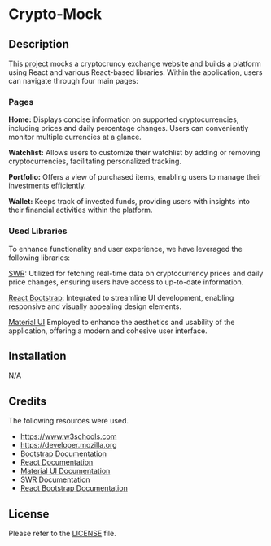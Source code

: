 # Crypto-Mock

## Description

This [project](https://jocular-youtiao-8f6012.netlify.app/) mocks a cryptocruncy exchange website and builds a platform using React and various React-based libraries. Within the application, users can navigate through four main pages:

### Pages

**Home:** Displays concise information on supported cryptocurrencies, including prices and daily percentage changes. Users can conveniently monitor multiple currencies at a glance.

**Watchlist:** Allows users to customize their watchlist by adding or removing cryptocurrencies, facilitating personalized tracking.

**Portfolio:** Offers a view of purchased items, enabling users to manage their investments efficiently.

**Wallet:** Keeps track of invested funds, providing users with insights into their financial activities within the platform.

### Used Libraries

To enhance functionality and user experience, we have leveraged the following libraries:

[SWR](https://swr.vercel.app/): Utilized for fetching real-time data on cryptocurrency prices and daily price changes, ensuring users have access to up-to-date information.

[React Bootstrap](https://react-bootstrap.github.io/): Integrated to streamline UI development, enabling responsive and visually appealing design elements.

[Material UI](https://mui.com/material-ui/) Employed to enhance the aesthetics and usability of the application, offering a modern and cohesive user interface.

## Installation

N/A

## Credits

The following resources were used.

* https://www.w3schools.com
* https://developer.mozilla.org
* [Bootstrap Documentation](https://getbootstrap.com/docs/4.0/getting-started/introduction/)
* [React Documentation](https://react-bootstrap.github.io/docs/getting-started/introduction)
* [Material UI Documentation](https://mui.com/material-ui/getting-started/)
* [SWR Documentation](https://swr.vercel.app/docs/getting-started)
* [React Bootstrap Documentation](https://react-bootstrap.github.io/docs/getting-started/introduction)

## License

Please refer to the [LICENSE](./LICENSE) file.
